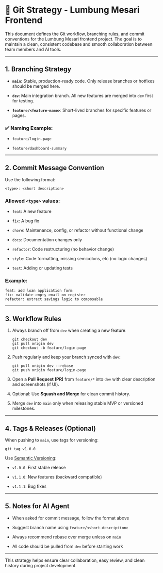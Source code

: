 # 🚀 Git Strategy - Lumbung Mesari Frontend

This document defines the Git workflow, branching rules, and commit conventions for the Lumbung Mesari frontend project. The goal is to maintain a clean, consistent codebase and smooth collaboration between team members and AI tools.

---

## 1. Branching Strategy

- **`main`**: Stable, production-ready code. Only release branches or hotfixes should be merged here.
    
- **`dev`**: Main integration branch. All new features are merged into `dev` first for testing.
    
- **`feature/<feature-name>`**: Short-lived branches for specific features or pages.
    

### ✅ Naming Example:

- `feature/login-page`
    
- `feature/dashboard-summary`
    

---

## 2. Commit Message Convention

Use the following format:

```
<type>: <short description>
```

### Allowed `<type>` values:

- `feat`: A new feature
    
- `fix`: A bug fix
    
- `chore`: Maintenance, config, or refactor without functional change
    
- `docs`: Documentation changes only
    
- `refactor`: Code restructuring (no behavior change)
    
- `style`: Code formatting, missing semicolons, etc (no logic changes)
    
- `test`: Adding or updating tests
    

### Example:

```
feat: add loan application form
fix: validate empty email on register
refactor: extract savings logic to composable
```

---

## 3. Workflow Rules

1. Always branch off from `dev` when creating a new feature:
    
    ```
    git checkout dev
    git pull origin dev
    git checkout -b feature/login-page
    ```
    
2. Push regularly and keep your branch synced with `dev`:
    
    ```
    git pull origin dev --rebase
    git push origin feature/login-page
    ```
    
3. Open a **Pull Request (PR)** from `feature/*` into `dev` with clear description and screenshots (if UI).
    
4. Optional: Use **Squash and Merge** for clean commit history.
    
5. Merge `dev` into `main` only when releasing stable MVP or versioned milestones.
    

---

## 4. Tags & Releases (Optional)

When pushing to `main`, use tags for versioning:

```
git tag v1.0.0
```

Use [Semantic Versioning](https://semver.org/):

- `v1.0.0`: First stable release
    
- `v1.1.0`: New features (backward compatible)
    
- `v1.1.1`: Bug fixes
    

---

## 5. Notes for AI Agent

- When asked for commit message, follow the format above
    
- Suggest branch name using `feature/<short-description>`
    
- Always recommend rebase over merge unless on `main`
    
- All code should be pulled from `dev` before starting work
    

---

This strategy helps ensure clear collaboration, easy review, and clean history during project development.